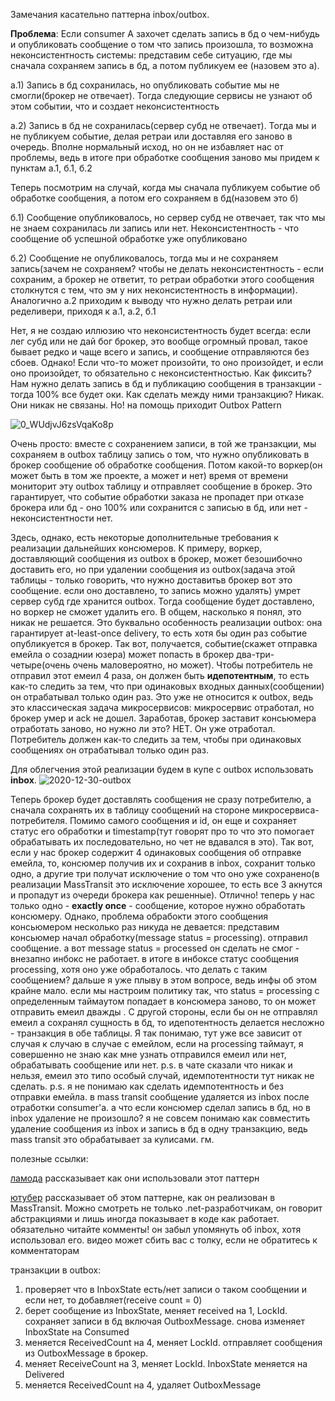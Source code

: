 Замечания касательно паттерна inbox/outbox.

**Проблема**: Если consumer A захочет сделать запись в бд о чем-нибудь и опубликовать сообщение о том что запись произошла, то возможна неконсистентность системы: представим себе ситуацию,
где мы сначала сохраняем запись в бд, а потом публикуем ее (назовем это а).

а.1) Запись в бд сохранилась, но опубликовать событие мы не смогли(брокер не отвечает). Тогда следующие сервисы не узнают об этом событии, что и создает неконсистентность

а.2) Запись в бд не сохранилась(сервер субд не отвечает). Тогда мы и не публикуем событие, делая ретраи или доставляя его заново в очередь. Вполне нормальный исход, но он не избавляет нас
от проблемы, ведь в итоге при обработке сообщения заново мы придем к пунктам а.1, б.1, б.2

Теперь посмотрим на случай, когда мы сначала публикуем событие об обработке сообщения, а потом его сохраняем в бд(назовем это б)

б.1) Сообщение опубликовалось, но сервер субд не отвечает, так что мы не знаем сохранилась ли запись или нет. Неконсистентность - что сообщение об успешной обработке уже опубликовано

б.2) Сообщение не опубликовалось, тогда мы и не сохраняем запись(зачем не сохраняем? чтобы не делать неконсистентность - если сохраним, а брокер не ответит, то ретраи обработки этого сообщения
столкнутся с тем, что эм у них неконсистентность в информации). Аналогично а.2 приходим к выводу что нужно делать ретраи или ределивери, приходя к а.1, а.2, б.1

Нет, я не создаю иллюзию что неконсистентность будет всегда: если лег субд или не дай бог брокер, это вообще огромный провал, такое бывает редко и чаще всего и запись, и сообщение отправляются
без сбоев. Однако! Если что-то может произойти, то оно произойдет, и если оно произойдет, то обязательно с неконсистентностью. Как фиксить? Нам нужно делать запись в бд и публикацию сообщения
в транзакции - тогда 100% все будет оки. Как сделать между ними транзакцию? Никак. Они никак не связаны. Но! на помощь приходит Outbox Pattern

![0_WUdjvJ6zsVqaKo8p](https://github.com/user-attachments/assets/f31067f3-06d8-42b1-a684-4d19dc86c82d)

Очень просто: вместе с сохранением записи, в той же транзакции, мы сохраняем в outbox таблицу запись о том, что нужно опубликовать в брокер сообщение об обработке сообщения. Потом какой-то
воркер(он может быть в том же проекте, а может и нет) время от времени мониторит эту outbox таблицу и отправляет сообщение в брокер. Это гарантирует, что событие обработки заказа не пропадет
при отказе брокера или бд - оно 100% или сохранится с записью в бд, или нет - неконсистентности нет. 

Здесь, однако, есть некоторые дополнительные требования к реализации дальнейших консюмеров. К примеру, воркер, доставляющий сообщения из outbox в брокер, может безошибочно доставить его,
но при удалении сообщения из outbox(задача этой таблицы - только говорить, что нужно доставитьв брокер вот это сообщение. если оно доставлено, то запись можно удалять) умрет сервер субд где хранится outbox. 
Тогда сообщение будет доставлено, но воркер не сможет удалить его. В общем,
насколько я понял, это никак не решается. Это буквально особенность реализации outbox: она гарантирует at-least-once delivery, то есть хотя бы один раз событие опубликуется в брокер.
Так вот, получается, событие(скажет отправка емейла о созаднии юзера) может попасть в брокер два-три-четыре(очень очень маловероятно, но может). Чтобы потребитель не отправил этот емеил 4 раза,
он должен быть **идепотентным**, то есть как-то следить за тем, что при одинаковых входных данных(сообщении) он отрабатывал только один раз. Это уже не относится к outbox, ведь это
классическая задача микросервисов: микросервис отработал, но брокер умер и ack не дошел. Заработав, брокер заставит консьюмера отработать заново, но нужно ли это? НЕТ. Он уже отработал. Потребитель
должен как-то следить за тем, чтобы при одинаковых сообщениях он отрабатывал только один раз. 

Для облегчения этой реализации будем в купе с outbox использовать **inbox**. 
![2020-12-30-outbox](https://github.com/user-attachments/assets/18fd0aad-0706-4580-9bd0-48bfe124eef9)

Теперь брокер будет доставлять сообщения не сразу потребителю, а сначала сохранять их в таблицу сообщений на стороне микросервиса-потребителя. Помимо самого сообщения и id, он еще и сохраняет
статус его обработки и timestamp(тут говорят про то что это помогает обрабатывать их последовательно, но чет не вдавался в это). Так вот, если у нас брокер содержит 4 одинаковых сообщения
об отправке емейла, то, консюмер получив их и сохранив в inbox, сохранит только одно, а другие три получат исключение о том что оно уже сохранено(в реализации MassTransit это исключение
хорошее, то есть все 3 акнутся и пропадут из очереди брокера как решенные). Отлично! теперь у нас только одно - **exactly once** - сообщение, которое нужно обработать консюмеру. Однако,
проблема обрабокти этого сообщения консьюмером несколько раз никуда не девается: представим консьюмер начал обработку(message status = processing). отправил сообщение. а вот message status
= processed он сделать не смог - внезапно инбокс не работает. в итоге в инбоксе статус сообщения processing, хотя оно уже обработалось. что делать с таким сообщением? дальше я уже плыву
в этом вопросе, ведь инфы об этом крайне мало. если мы настроим политику так, что status = processing с определенным таймаутом попадает в консюмера заново, то он может отправить емеил дважды
. С другой стороны, если бы он не отправлял емеил а сохранял сущность в бд, то идепотентность делается несложно - транзакция в обе таблицы. Я так понимаю, тут уже все зависит от случая к случаю
в случае с емейлом, если на processing таймаут, я совершенно не знаю как мне узнать отправился емеил или нет, обрабатывать сообщение или нет. p.s. в чате сказали что никак и нельзя, емеил это 
типо особый случай, идемпотентности тут никак не сделать. 
p.s. я не понимаю как сделать идемпотентность и без отправки емейла. в mass transit сообщение удаляется из inbox после отработки consumer'a. а что если консюмер сделал запись в бд, но в inbox удаление не произошло? я не совсем понимаю как совместить удаление сообщения из inbox и запись в бд в одну транзакцию, ведь mass transit это обрабатывает за кулисами. гм.

полезные ссылки:

[ламода](https://habr.com/ru/companies/lamoda/articles/678932/) рассказывает как они использовали этот паттерн

[ютубер](https://youtu.be/032SfEBFIJs?si=MC0OL1dIWzA7va-9) рассказывает об этом паттерне, как он реализован в MassTransit. Можно смотреть не только .net-разработчикам, он говорит абстракциями и лишь иногда показывает в коде как работает. обязательно читайте комменты! он забыл упомянуть об inbox, хотя использовал его. видео может сбить вас с толку, если не обратитесь к комментаторам

транзакции в outbox:
1) проверяет что в InboxState есть/нет записи о таком сообщении и если нет, то добавляет(receive count = 0)
2) берет сообщение из InboxState, меняет received на 1, LockId. сохраняет записи в бд включая OutboxMessage. снова изменяет InboxState на Consumed
3) меняется ReceivedCount на 4, меняет LockId. отправляет сообщения из OutboxMessage в брокер.
4) меняет ReceiveCount на 3, меняет LockId. InboxState меняется на Delivered
5) меняется ReceivedCount на 4, удаляет OutboxMessage
